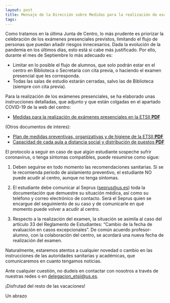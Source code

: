 ```yaml
---
layout: post
title: Mensaje de la Dirección sobre Medidas para la realización de exámenes presenciales.
tags: 
---
```


Como tratamos en la última Junta de Centro, lo más prudente es priorizar la celebración de los exámenes presenciales previstos, limitando el flujo de personas que puedan añadir riesgos innecesarios. Dada la evolución de la pandemia en los últimos días, esto está si cabe más justificado.
Por ello, durante el mes de Septiembre lo más adecuado es:

  * Limitar en lo posible el flujo de alumnos, que solo podrán estar en el centro en Biblioteca o Secretaría con cita previa, o haciendo el examen presencial que les corresponda.
  * Todas las salas de estudio estarán cerradas, salvo las de Biblioteca (siempre con cita previa).
	
Para la realización de los exámenes presenciales, se ha  elaborado unas instrucciones detalladas, que adjunto y que están colgadas en el apartado COVID-19 de la web del centro:

  * [ Medidas para la realización de exámenes presenciales en la ETSII **PDF**](https://www.informatica.us.es/docs/medidas_prevencion_examenesETSII.pdf)

(Otros documentos de interes):

  * [ Plan de medidas preventivas, organizativas y de higiene de la ETSII **PDF**](https://www.informatica.us.es/docs/Plan_preventivo_ETSII.pdf)
  * [ Capacidad de cada aula a distancia social y distribución de puestos **PDF**](https://www.informatica.us.es/docs/orgdocente/posicion-alumnos-aulas.pdf)
  
 El protocolo a seguir en caso de que algún estudiante sospeche sufrir coronavirus, o tenga síntomas compatibles,  puede resumirse como sigue:
 
   1.   Deben seguirse en todo momento las recomendaciones sanitarias. Si se le recomienda periodo de aislamiento preventivo, el estudiante NO puede acudir al centro, aunque no tenga síntomas.

   2.   El estudiante debe comunicar al Seprus (seprus@us.es) toda la documentación que demuestre su situación médica, así como su teléfono y correo electrónico de contacto. Será el Seprus quien se encargue del seguimiento de su caso y de comunicarle en qué momento puede volver a acudir al centro. 
   
   3.   Respecto a la realización del examen, la situación se asimila al caso del artículo 33 del Reglamento de Estudiantes: “Cambio  de  la  fecha  de  evaluación  en  casos excepcionales”. De común acuerdo profesor-alumno, con la colaboración del centro, se acordará una nueva fecha de realización del examen.

	
Naturalmente, estaremos atentos a cualquier novedad o cambio en las instrucciones de las autoridades sanitarias y académicas, que comunicaremos en cuanto tengamos noticias.

Ante cualquier cuestión, no dudeis en contactar con nosotros a través de nuestras redes o en delegacion_etsii@us.es.

¡Disfrutad del resto de las vacaciones!

Un abrazo

